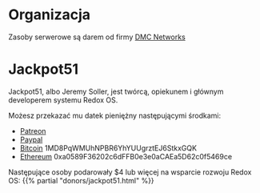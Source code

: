 # Organizacja

Zasoby serwerowe są darem od firmy [DMC Networks](http://dmcnet.net/)

# Jackpot51

Jackpot51, albo Jeremy Soller, jest twórcą, opiekunem i głównym developerem systemu Redox OS.

Możesz przekazać mu datek pieniężny następującymi środkami:

- [Patreon](https://www.patreon.com/redox_os)
- [Paypal](https://www.paypal.me/redoxos)
- [Bitcoin](bitcoin:1MD8PqWMUhNPBR6YhYUUgrztEJ6StkxGQK) 1MD8PqWMUhNPBR6YhYUUgrztEJ6StkxGQK
- [Ethereum](ethereum:0xa0589F36202c6dFFB0e3e0aCAEa5D62c0f5469ce) 0xa0589F36202c6dFFB0e3e0aCAEa5D62c0f5469ce

Następujące osoby podarowały $4 lub więcej na wsparcie rozwoju Redox OS:
{{% partial "donors/jackpot51.html" %}}
